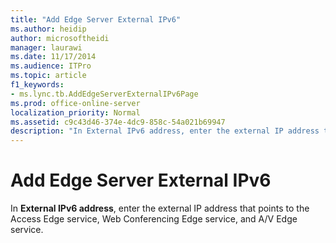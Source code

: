 ```yaml
---
title: "Add Edge Server External IPv6"
ms.author: heidip
author: microsoftheidi
manager: laurawi
ms.date: 11/17/2014
ms.audience: ITPro
ms.topic: article
f1_keywords:
- ms.lync.tb.AddEdgeServerExternalIPv6Page
ms.prod: office-online-server
localization_priority: Normal
ms.assetid: c9c43d46-374e-4dc9-858c-54a021b69947
description: "In External IPv6 address, enter the external IP address that points to the Access Edge service, Web Conferencing Edge service, and A/V Edge service."
---
```


# Add Edge Server External IPv6
 
In **External IPv6 address**, enter the external IP address that points to the Access Edge service, Web Conferencing Edge service, and A/V Edge service.
  


